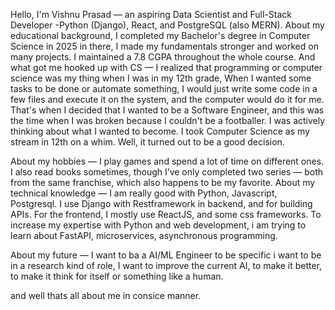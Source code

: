 Hello, I'm Vishnu Prasad — an aspiring Data Scientist and Full-Stack Developer -Python (Django), React, and PostgreSQL (also MERN).
About my educational background, I completed my Bachelor's degree in Computer Science in 2025 in there, I made my fundamentals stronger and worked on many projects. I maintained a 7.8 CGPA throughout the whole course. 
And what got me hooked up with CS — I realized that programming or computer science was my thing when I was in my 12th grade, When I wanted some tasks to be done or automate something, I would just write some code in a few files and execute it on the system, and the computer would do it for me. That's when I decided that I wanted to be a Software Engineer, and this was the time when I was broken because I couldn't be a footballer. I was actively thinking about what I wanted to become. I took Computer Science as my stream in 12th on a whim. Well, it turned out to be a good decision.

About my hobbies — I play games and spend a lot of time on different ones. I also read books sometimes, though I’ve only completed two series — both from the same franchise, which also happens to be my favorite.
About my technical knowledge — I am really good with Python, Javascript, Postgresql. I use Django with Restframework in backend, and for building APIs. For the frontend, I mostly use ReactJS, and some css frameworks.
To increase my expertise with Python and web development, i am trying to learn about FastAPI, microservices, asynchronous programming. 

About my future — I want to ba a AI/ML Engineer to be specific i want to be in a research kind of role, I want to improve the current AI, to make it better, to make it think for itself or something
like a human.

and well thats all about me in consice manner.

